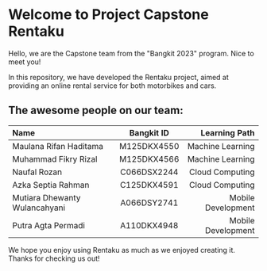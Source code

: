 # Welcome to Project Capstone Rentaku

Hello, we are the Capstone team from the "Bangkit 2023" program. Nice to meet you!

In this repository, we have developed the Rentaku project, aimed at providing an online rental service for both motorbikes and cars.

## The awesome people on our team:

Name | Bangkit ID | Learning Path |
:---|:---:|---:
Maulana Rifan Haditama | M125DKX4550 | Machine Learning 
Muhammad Fikry Rizal | M125DKX4566 | Machine Learning
Naufal Rozan | C066DSX2244 | Cloud Computing
Azka Septia Rahman | C125DKX4591 | Cloud Computing
Mutiara Dhewanty Wulancahyani | A066DSY2741 | Mobile Development
Putra Agta Permadi | A110DKX4948 | Mobile Development

We hope you enjoy using Rentaku as much as we enjoyed creating it. Thanks for checking us out!
